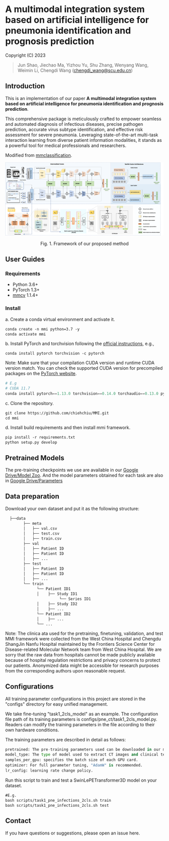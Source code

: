 # A multimodal integration system based on artificial intelligence for pneumonia identification and prognosis prediction
Copyright (C) 2023 
> Jun Shao, Jiechao Ma, Yizhou Yu, Shu Zhang, Wenyang Wang, Weimin Li, Chengdi Wang (chengdi_wang@scu.edu.cn)

## Introduction
This is an implementation of our paper **A multimodal integration system based on artificial intelligence for pneumonia identification and prognosis prediction**.

 This comprehensive package is meticulously crafted to empower seamless and automated diagnosis of infectious diseases, precise pathogen prediction, accurate virus subtype identification, and effective risk assessment for severe pneumonia. Leveraging state-of-the-art multi-task interaction learning from diverse patient information modalities, it stands as a powerful tool for medical professionals and researchers.

Modified from [mmclassification](https://github.com/open-mmlab/mmclassification).


![Framework of our proposed method](image/Framework1.png)
<p align="center">Fig. 1. Framework of our proposed method</p>


## User Guides
### Requirements
- Python 3.6+
- PyTorch 1.3+
- [mmcv](https://github.com/open-mmlab/mmcv) 1.1.4+

### Install
a. Create a conda virtual environment and activate it.

```shell
conda create -n mmi python=3.7 -y
conda activate mmi
```
b. Install PyTorch and torchvision following the [official instructions](https://pytorch.org/), e.g.,

```shell
conda install pytorch torchvision -c pytorch
```
Note: Make sure that your compilation CUDA version and runtime CUDA version match.
You can check the supported CUDA version for precompiled packages on the [PyTorch website](https://pytorch.org/).


```python
# E.g 
# CUDA 11.7
conda install pytorch==1.13.0 torchvision==0.14.0 torchaudio==0.13.0 pytorch-cuda=11.7 -c pytorch -c nvidia
```

c. Clone the repository.

```shell
git clone https://github.com/chiehchiu/MMI.git
cd mmi
```

d. Install build requirements and then install mmi framework.

```shell
pip install -r requirements.txt
python setup.py develop 
```

## Pretrained Models
The pre-training checkpoints we use are available in our [Google Drive/Model Zoo](https://drive.google.com/drive/folders/1iG2t9bh1zu7G2spcohUzLDwrTGmWyQaC?usp=sharing). And the model parameters obtained for each task are also in [Google Drive/Parameters](https://drive.google.com/drive/folders/1A5SU1Uu2_ezy6K-muNsbmGU-tNPQrKw6?usp=sharing)


## Data preparation
Download your own dataset and put it as the following structure:

```
  ├──data
        ├── meta
        │   ├── val.csv
        │   ├── test.csv
        │   ├── train.csv
        ├── val
        │   ├── Patient ID
        │   ├── Patient ID
        │   ├── ...
        ├── test
        │   ├── Patient ID
        │   ├── Patient ID
        │   ├── ...
        └── train
              └── Patient ID1
              │    ├── Study ID1
                        └── Series ID1
              │    ├── Study ID2
              │    ├── ...
              └── Patient ID2
              │    ├── ...
              └── ...
```

Note: The clinica ata used for the pretraining, finetuning, validation, and test MMI framework were collected from the West China Hospital and Chengdu ShangJin Nanfu Hospital maintained by the Frontiers Science Center for Disease-related Molecular Network team from West China Hospital. We are sorry that the raw data from hospitals cannot be made publicly available because of hospital regulation restrictions and privacy concerns to protect our patients. Anonymized data might be accessible for research purposes from the corresponding authors upon reasonable request.


## Configurations
All training parameter configurations in this project are stored in the "configs" directory for easy unified management. 

We take fine-tuning "task1_2cls_model" as an example. The configuration file path of its training parameters is configs/pne_ct/task1_2cls_model.py. 
Readers can modify the training parameters in the file according to their own hardware conditions.

The training parameters are described in detail as follows:
```python
pretrained: The pre-training parameters used can be downloaded in our model zoo.
model_type: The type of model used to extract CT images and clinical texts features and then combine the two. e.g.: SwinLePETransformer3D
samples_per_gpu: specifies the batch size of each GPU card.
optimizer: For full parameter tuning, "AdamW" is recommended.
lr_config: learning rate change policy.
```

Run this script to train and test a SwinLePETransformer3D model on your dataset.
```
#E.g.
bash scripts/task1_pne_infections_2cls.sh train
bash scripts/task1_pne_infections_2cls.sh test
```

## Contact
If you have questions or suggestions, please open an issue here.

